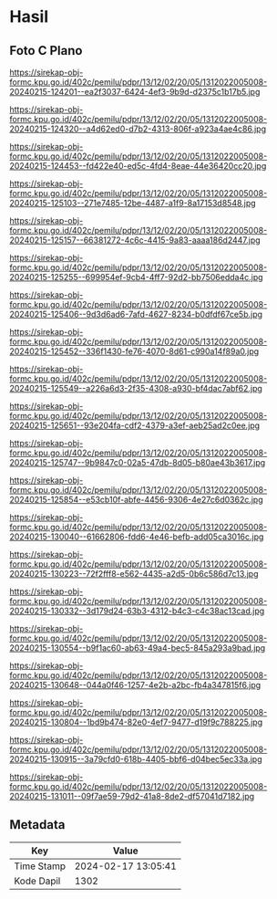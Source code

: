 # Hasil

## Foto C Plano

https://sirekap-obj-formc.kpu.go.id/402c/pemilu/pdpr/13/12/02/20/05/1312022005008-20240215-124201--ea2f3037-6424-4ef3-9b9d-d2375c1b17b5.jpg

https://sirekap-obj-formc.kpu.go.id/402c/pemilu/pdpr/13/12/02/20/05/1312022005008-20240215-124320--a4d62ed0-d7b2-4313-806f-a923a4ae4c86.jpg

https://sirekap-obj-formc.kpu.go.id/402c/pemilu/pdpr/13/12/02/20/05/1312022005008-20240215-124453--fd422e40-ed5c-4fd4-8eae-44e36420cc20.jpg

https://sirekap-obj-formc.kpu.go.id/402c/pemilu/pdpr/13/12/02/20/05/1312022005008-20240215-125103--271e7485-12be-4487-a1f9-8a17153d8548.jpg

https://sirekap-obj-formc.kpu.go.id/402c/pemilu/pdpr/13/12/02/20/05/1312022005008-20240215-125157--66381272-4c6c-4415-9a83-aaaa186d2447.jpg

https://sirekap-obj-formc.kpu.go.id/402c/pemilu/pdpr/13/12/02/20/05/1312022005008-20240215-125255--699954ef-9cb4-4ff7-92d2-bb7506edda4c.jpg

https://sirekap-obj-formc.kpu.go.id/402c/pemilu/pdpr/13/12/02/20/05/1312022005008-20240215-125406--9d3d6ad6-7afd-4627-8234-b0dfdf67ce5b.jpg

https://sirekap-obj-formc.kpu.go.id/402c/pemilu/pdpr/13/12/02/20/05/1312022005008-20240215-125452--336f1430-fe76-4070-8d61-c990a14f89a0.jpg

https://sirekap-obj-formc.kpu.go.id/402c/pemilu/pdpr/13/12/02/20/05/1312022005008-20240215-125549--a226a6d3-2f35-4308-a930-bf4dac7abf62.jpg

https://sirekap-obj-formc.kpu.go.id/402c/pemilu/pdpr/13/12/02/20/05/1312022005008-20240215-125651--93e204fa-cdf2-4379-a3ef-aeb25ad2c0ee.jpg

https://sirekap-obj-formc.kpu.go.id/402c/pemilu/pdpr/13/12/02/20/05/1312022005008-20240215-125747--9b9847c0-02a5-47db-8d05-b80ae43b3617.jpg

https://sirekap-obj-formc.kpu.go.id/402c/pemilu/pdpr/13/12/02/20/05/1312022005008-20240215-125854--e53cb10f-abfe-4456-9306-4e27c6d0362c.jpg

https://sirekap-obj-formc.kpu.go.id/402c/pemilu/pdpr/13/12/02/20/05/1312022005008-20240215-130040--61662806-fdd6-4e46-befb-add05ca3016c.jpg

https://sirekap-obj-formc.kpu.go.id/402c/pemilu/pdpr/13/12/02/20/05/1312022005008-20240215-130223--72f2fff8-e562-4435-a2d5-0b6c586d7c13.jpg

https://sirekap-obj-formc.kpu.go.id/402c/pemilu/pdpr/13/12/02/20/05/1312022005008-20240215-130332--3d179d24-63b3-4312-b4c3-c4c38ac13cad.jpg

https://sirekap-obj-formc.kpu.go.id/402c/pemilu/pdpr/13/12/02/20/05/1312022005008-20240215-130554--b9f1ac60-ab63-49a4-bec5-845a293a9bad.jpg

https://sirekap-obj-formc.kpu.go.id/402c/pemilu/pdpr/13/12/02/20/05/1312022005008-20240215-130648--044a0f46-1257-4e2b-a2bc-fb4a347815f6.jpg

https://sirekap-obj-formc.kpu.go.id/402c/pemilu/pdpr/13/12/02/20/05/1312022005008-20240215-130804--1bd9b474-82e0-4ef7-9477-d19f9c788225.jpg

https://sirekap-obj-formc.kpu.go.id/402c/pemilu/pdpr/13/12/02/20/05/1312022005008-20240215-130915--3a79cfd0-618b-4405-bbf6-d04bec5ec33a.jpg

https://sirekap-obj-formc.kpu.go.id/402c/pemilu/pdpr/13/12/02/20/05/1312022005008-20240215-131011--09f7ae59-79d2-41a8-8de2-df57041d7182.jpg


## Metadata

| Key        | Value               |
| ---------- | ------------------- |
| Time Stamp | 2024-02-17 13:05:41 |
| Kode Dapil | 1302                |



